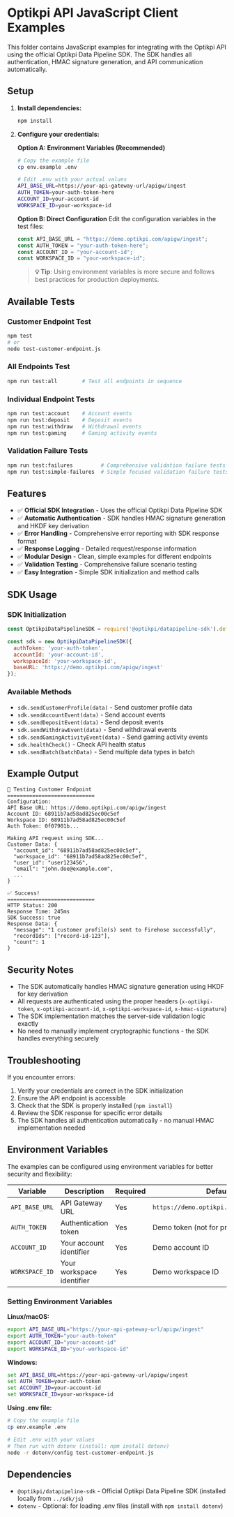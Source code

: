 # Optikpi API JavaScript Client Examples

This folder contains JavaScript examples for integrating with the Optikpi API using the official Optikpi Data Pipeline SDK. The SDK handles all authentication, HMAC signature generation, and API communication automatically.

## Setup

1. **Install dependencies:**
   ```bash
   npm install
   ```

2. **Configure your credentials:**
   
   **Option A: Environment Variables (Recommended)**
   ```bash
   # Copy the example file
   cp env.example .env
   
   # Edit .env with your actual values
   API_BASE_URL=https://your-api-gateway-url/apigw/ingest
   AUTH_TOKEN=your-auth-token-here
   ACCOUNT_ID=your-account-id
   WORKSPACE_ID=your-workspace-id
   ```
   
   **Option B: Direct Configuration**
   Edit the configuration variables in the test files:
   ```javascript
   const API_BASE_URL = "https://demo.optikpi.com/apigw/ingest";
   const AUTH_TOKEN = "your-auth-token-here";
   const ACCOUNT_ID = "your-account-id";
   const WORKSPACE_ID = "your-workspace-id";
   ```
   
   > **💡 Tip**: Using environment variables is more secure and follows best practices for production deployments.

## Available Tests

### Customer Endpoint Test
```bash
npm test
# or
node test-customer-endpoint.js
```

### All Endpoints Test
```bash
npm run test:all        # Test all endpoints in sequence
```

### Individual Endpoint Tests
```bash
npm run test:account    # Account events
npm run test:deposit    # Deposit events  
npm run test:withdraw   # Withdrawal events
npm run test:gaming     # Gaming activity events
```

### Validation Failure Tests
```bash
npm run test:failures         # Comprehensive validation failure tests
npm run test:simple-failures  # Simple focused validation failure tests
```

## Features

- ✅ **Official SDK Integration** - Uses the official Optikpi Data Pipeline SDK
- ✅ **Automatic Authentication** - SDK handles HMAC signature generation and HKDF key derivation
- ✅ **Error Handling** - Comprehensive error reporting with SDK response format
- ✅ **Response Logging** - Detailed request/response information
- ✅ **Modular Design** - Clean, simple examples for different endpoints
- ✅ **Validation Testing** - Comprehensive failure scenario testing
- ✅ **Easy Integration** - Simple SDK initialization and method calls

## SDK Usage

### SDK Initialization
```javascript
const OptikpiDataPipelineSDK = require('@optikpi/datapipeline-sdk').default;

const sdk = new OptikpiDataPipelineSDK({
  authToken: 'your-auth-token',
  accountId: 'your-account-id',
  workspaceId: 'your-workspace-id',
  baseURL: 'https://demo.optikpi.com/apigw/ingest'
});
```

### Available Methods
- `sdk.sendCustomerProfile(data)` - Send customer profile data
- `sdk.sendAccountEvent(data)` - Send account events
- `sdk.sendDepositEvent(data)` - Send deposit events
- `sdk.sendWithdrawEvent(data)` - Send withdrawal events
- `sdk.sendGamingActivityEvent(data)` - Send gaming activity events
- `sdk.healthCheck()` - Check API health status
- `sdk.sendBatch(batchData)` - Send multiple data types in batch

## Example Output

```
🚀 Testing Customer Endpoint
============================
Configuration:
API Base URL: https://demo.optikpi.com/apigw/ingest
Account ID: 68911b7ad58ad825ec00c5ef
Workspace ID: 68911b7ad58ad825ec00c5ef
Auth Token: 0f07901b...

Making API request using SDK...
Customer Data: {
  "account_id": "68911b7ad58ad825ec00c5ef",
  "workspace_id": "68911b7ad58ad825ec00c5ef",
  "user_id": "user123456",
  "email": "john.doe@example.com",
  ...
}

✅ Success!
============================
HTTP Status: 200
Response Time: 245ms
SDK Success: true
Response Data: {
  "message": "1 customer profile(s) sent to Firehose successfully",
  "recordIds": ["record-id-123"],
  "count": 1
}
```

## Security Notes

- The SDK automatically handles HMAC signature generation using HKDF for key derivation
- All requests are authenticated using the proper headers (`x-optikpi-token`, `x-optikpi-account-id`, `x-optikpi-workspace-id`, `x-hmac-signature`)
- The SDK implementation matches the server-side validation logic exactly
- No need to manually implement cryptographic functions - the SDK handles everything securely

## Troubleshooting

If you encounter errors:
1. Verify your credentials are correct in the SDK initialization
2. Ensure the API endpoint is accessible
3. Check that the SDK is properly installed (`npm install`)
4. Review the SDK response for specific error details
5. The SDK handles all authentication automatically - no manual HMAC implementation needed

## Environment Variables

The examples can be configured using environment variables for better security and flexibility:

| Variable | Description | Required | Default |
|----------|-------------|----------|---------|
| `API_BASE_URL` | API Gateway URL | Yes | `https://demo.optikpi.com/apigw/ingest` |
| `AUTH_TOKEN` | Authentication token | Yes | Demo token (not for production) |
| `ACCOUNT_ID` | Your account identifier | Yes | Demo account ID |
| `WORKSPACE_ID` | Your workspace identifier | Yes | Demo workspace ID |

### Setting Environment Variables

**Linux/macOS:**
```bash
export API_BASE_URL="https://your-api-gateway-url/apigw/ingest"
export AUTH_TOKEN="your-auth-token"
export ACCOUNT_ID="your-account-id"
export WORKSPACE_ID="your-workspace-id"
```

**Windows:**
```cmd
set API_BASE_URL=https://your-api-gateway-url/apigw/ingest
set AUTH_TOKEN=your-auth-token
set ACCOUNT_ID=your-account-id
set WORKSPACE_ID=your-workspace-id
```

**Using .env file:**
```bash
# Copy the example file
cp env.example .env

# Edit .env with your values
# Then run with dotenv (install: npm install dotenv)
node -r dotenv/config test-customer-endpoint.js
```

## Dependencies

- `@optikpi/datapipeline-sdk` - Official Optikpi Data Pipeline SDK (installed locally from `../sdk/js`)
- `dotenv` - Optional: for loading .env files (install with `npm install dotenv`) 